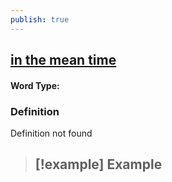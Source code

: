 ```yaml
---
publish: true
---
```

## [in the mean time](https://dictionary.cambridge.org/dictionary/english/in-the-mean-time)

#### Word Type: 
### Definition
Definition not found

>[!example] Example
> - 
